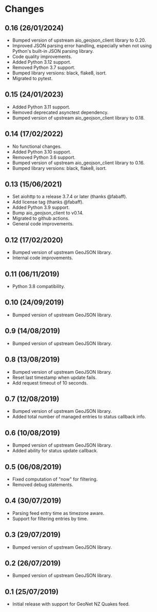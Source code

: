 # Changes

## 0.16 (26/01/2024)
* Bumped version of upstream aio_geojson_client library to 0.20.
* Improved JSON parsing error handling, especially when not using Python's built-in JSON parsing library.
* Code quality improvements.
* Added Python 3.12 support.
* Removed Python 3.7 support.
* Bumped library versions: black, flake8, isort.
* Migrated to pytest.

## 0.15 (24/01/2023)
* Added Python 3.11 support.
* Removed deprecated asynctest dependency.
* Bumped version of upstream aio_geojson_client library to 0.18.

## 0.14 (17/02/2022)
* No functional changes.
* Added Python 3.10 support.
* Removed Python 3.6 support.
* Bumped version of upstream aio_geojson_client library to 0.16.
* Bumped library versions: black, flake8, isort.

## 0.13 (15/06/2021)
* Set aiohttp to a release 3.7.4 or later (thanks @fabaff).
* Add license tag (thanks @fabaff).
* Added Python 3.9 support.
* Bump aio_geojson_client to v0.14.
* Migrated to github actions.
* General code improvements.

## 0.12 (17/02/2020)
* Bumped version of upstream GeoJSON library.
* Internal code improvements.

## 0.11 (06/11/2019)
* Python 3.8 compatibility.

## 0.10 (24/09/2019)
* Bumped version of upstream GeoJSON library.

## 0.9 (14/08/2019)
* Bumped version of upstream GeoJSON library.

## 0.8 (13/08/2019)
* Bumped version of upstream GeoJSON library.
* Reset last timestamp when update fails.
* Add request timeout of 10 seconds.

## 0.7 (12/08/2019)
* Bumped version of upstream GeoJSON library.
* Added total number of managed entries to status callback info.

## 0.6 (10/08/2019)
* Bumped version of upstream GeoJSON library.
* Added ability for status update callback.

## 0.5 (06/08/2019)
* Fixed computation of "now" for filtering.
* Removed debug statements.

## 0.4 (30/07/2019)
* Parsing feed entry time as timezone aware.
* Support for filtering entries by time.

## 0.3 (29/07/2019)
* Bumped version of upstream GeoJSON library.

## 0.2 (26/07/2019)
* Bumped version of upstream GeoJSON library.

## 0.1 (25/07/2019)
* Initial release with support for GeoNet NZ Quakes feed.
